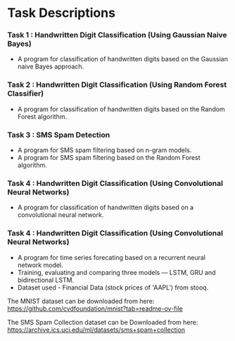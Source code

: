 # Task Descriptions

### Task 1 : Handwritten Digit Classification (Using Gaussian Naive Bayes)
- A program for classification of handwritten digits based on the Gaussian naive Bayes approach.

### Task 2 : Handwritten Digit Classification (Using Random Forest Classifier)
- A program for classification of handwritten digits based on the Random Forest algorithm.

### Task 3 : SMS Spam Detection
- A program for SMS spam filtering based on n-gram models.
- A program for SMS spam filtering based on the Random Forest algorithm.

### Task 4 : Handwritten Digit Classification (Using Convolutional Neural Networks)
- A program for classification of handwritten digits based on a convolutional neural network.

### Task 4 : Handwritten Digit Classification (Using Convolutional Neural Networks)
- A program for time series forecating based on a recurrent neural network model.
- Training, evaluating and comparing three models — LSTM, GRU and bidirectional LSTM.
- Dataset used - Financial Data (stock prices of 'AAPL') from stooq.


The MNIST dataset can be downloaded from here: https://github.com/cvdfoundation/mnist?tab=readme-ov-file

The SMS Spam Collection dataset can be Downloaded from here: https://archive.ics.uci.edu/ml/datasets/sms+spam+collection
